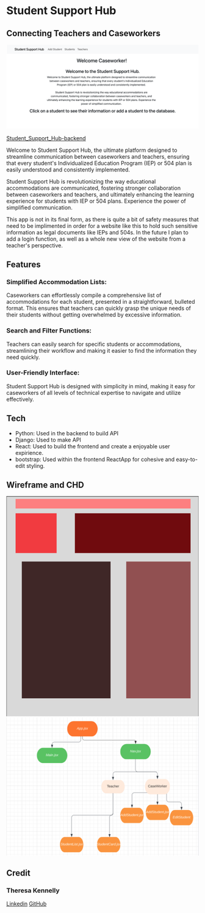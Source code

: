 # Student Support Hub

## Connecting Teachers and Caseworkers

![app main page screenshot](StudentSupportHub/PNGs/SSHHome.png)


[Student_Support_Hub-backend](https://github.com/tkennelly/Student_Support_Hub-backend)

Welcome to Student Support Hub, the ultimate platform designed to streamline communication between caseworkers and teachers, ensuring that every student's Individualized Education Program (IEP) or 504 plan is easily understood and consistently implemented. 

Student Support Hub is revolutionizing the way educational accommodations are communicated, fostering stronger collaboration between caseworkers and teachers, and ultimately enhancing the learning experience for students with IEP or 504 plans. Experience the power of simplified communication. 

This app is not in its final form, as there is quite a bit of safety measures that need to be implimented in order for a website like this to hold such sensitive information as legal documents like IEPs and 504s. In the future I plan to add a login function, as well as a whole new view of the website from a teacher's perspective.

## Features

### Simplified Accommodation Lists:
Caseworkers can effortlessly compile a comprehensive list of accommodations for each student, presented in a straightforward, bulleted format. This ensures that teachers can quickly grasp the unique needs of their students without getting overwhelmed by excessive information.

### Search and Filter Functions:  
Teachers can easily search for specific students or accommodations, streamlining their workflow and making it easier to find the information they need quickly.

### User-Friendly Interface: 
Student Support Hub is designed with simplicity in mind, making it easy for caseworkers of all levels of technical expertise to navigate and utilize effectively.


## Tech

- Python: Used in the backend to build API
- Django: Used to make API
- React: Used to build the frontend and create a enjoyable user expirience.
- bootstrap: Used within the frontend ReactApp for cohesive and easy-to-edit styling.

## Wireframe and CHD

![wireframe](StudentSupportHub/PNGs/SSHWireframe.png)
![CHD](StudentSupportHub/PNGs/SSHCHD.png)

## Credit

### Theresa Kennelly
[Linkedin](https://www.linkedin.com/in/theresa-kennelly/)
[GitHub](https://github.com/tkennelly)

